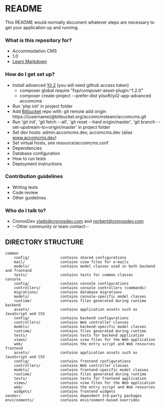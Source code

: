 # README #

This README would normally document whatever steps are necessary to get your application up and running.

### What is this repository for? ###

* Accommodation CMS
* 1.0
* [Learn Markdown](https://bitbucket.org/tutorials/markdowndemo)

### How do I get set up? ###

* Install advanced [Yii 2](http://www.yiiframework.com/) (you will need github access token)
     - composer global require "fxp/composer-asset-plugin:^1.2.0"
     - composer create-project --prefer-dist yiisoft/yii2-app-advanced accomcms
* Run 'php init' in project folder
* Add [Bitbucket](http://bitbucket.org) repo  with: git remote add origin https://{username}@bitbucket.org/accomcmsteam/accomcms.git
* Run 'git init', 'git fetch --all', 'git reset --hard origin/master', 'git branch --set-upstream-to=origin/master' in project folder
* Set dev hosts: admin.accomcms.dev, accomcms.dev (alias www.accomcms.dev)
* Set virtual hosts, see resource/accomcms.conf
* Dependencies
* Database configuration
* How to run tests
* Deployment instructions

### Contribution guidelines ###

* Writing tests
* Code review
* Other guidelines

### Who do I talk to? ###

* CronosDev vlado@cronosdev.com and norbert@cronosdev.com
* --Other community or team contact--




DIRECTORY STRUCTURE
-------------------

```
common
    config/              contains shared configurations
    mail/                contains view files for e-mails
    models/              contains model classes used in both backend and frontend
    tests/               contains tests for common classes    
console
    config/              contains console configurations
    controllers/         contains console controllers (commands)
    migrations/          contains database migrations
    models/              contains console-specific model classes
    runtime/             contains files generated during runtime
backend
    assets/              contains application assets such as JavaScript and CSS
    config/              contains backend configurations
    controllers/         contains Web controller classes
    models/              contains backend-specific model classes
    runtime/             contains files generated during runtime
    tests/               contains tests for backend application    
    views/               contains view files for the Web application
    web/                 contains the entry script and Web resources
frontend
    assets/              contains application assets such as JavaScript and CSS
    config/              contains frontend configurations
    controllers/         contains Web controller classes
    models/              contains frontend-specific model classes
    runtime/             contains files generated during runtime
    tests/               contains tests for frontend application
    views/               contains view files for the Web application
    web/                 contains the entry script and Web resources
    widgets/             contains frontend widgets
vendor/                  contains dependent 3rd-party packages
environments/            contains environment-based overrides
```